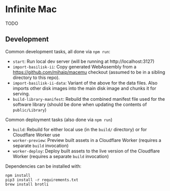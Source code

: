 # Infinite Mac

TODO

## Development

Common development tasks, all done via `npm run`:

-   `start`: Run local dev server (will be running at http://localhost:3127)
-   `import-basilisk-ii`: Copy generated WebAssembly from a https://github.com/mihaip/macemu checkout (assumed to be in a sibling directory to this repo).
-   `import-basilisk-ii-data`: Variant of the above for the data files. Also imports other disk images into the main disk image and chunks it for serving.
-   `build-library-manifest`: Rebuild the combined manifest file used for the software library (should be done when updating the contents of `public/Library`)

Common deployment tasks (also done via `npm run`)

-   `build`: Rebuild for either local use (in the `build/` directory) or for Cloudflare Worker use
-   `worker-preview`: Preview built assets in a Cloudflare Worker (requires a separate `build` invocation)
-   `worker-deploy`: Deploy built assets to the live version of the Cloudflare Worker (requires a separate `build` invocation)

Dependencies can be installed with:

```
npm install
pip3 install -r requirements.txt
brew install brotli
```
